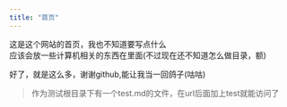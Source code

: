 ```yaml
---
title: "首页"
---
```


这是这个网站的首页，我也不知道要写点什么\
应该会放一些计算机相关的东西在里面(不过现在还不知道怎么做目录，额)

好了，就是这么多，谢谢github,能让我当一回鸽子(咕咕)

> 作为测试根目录下有一个test.md的文件，在url后面加上test就能访问了
